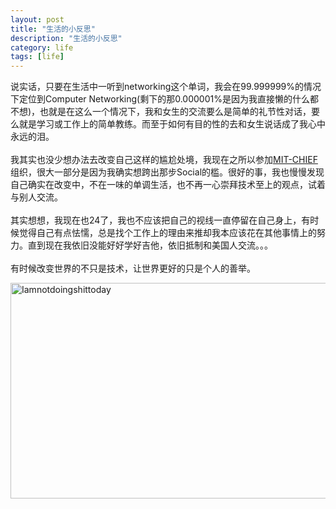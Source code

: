 ```yaml
---
layout: post
title: "生活的小反思"
description: "生活的小反思"
category: life
tags: [life]
---
```

说实话，只要在生活中一听到networking这个单词，我会在99.999999%的情况下定位到Computer Networking(剩下的那0.000001%是因为我直接懒的什么都不想)，也就是在这么一个情况下，我和女生的交流要么是简单的礼节性对话，要么就是学习或工作上的简单教练。而至于如何有目的性的去和女生说话成了我心中永远的泪。     
<br/>
我其实也没少想办法去改变自己这样的尴尬处境，我现在之所以参加[MIT-CHIEF](http://mitchief.org/)组织，很大一部分是因为我确实想跨出那步Social的槛。很好的事，我也慢慢发现自己确实在改变中，不在一味的单调生活，也不再一心崇拜技术至上的观点，试着与别人交流。     
<br/>
其实想想，我现在也24了，我也不应该把自己的视线一直停留在自己身上，有时候觉得自己有点怯懦，总是找个工作上的理由来推却我本应该花在其他事情上的努力。直到现在我依旧没能好好学好吉他，依旧抵制和美国人交流。。。     
<br/>
有时候改变世界的不只是技术，让世界更好的只是个人的善举。     

<img src="http://farm8.staticflickr.com/7294/8739594817_f0dcc5e363_z.jpg" width="600" height="345" alt="Iamnotdoingshittoday">
